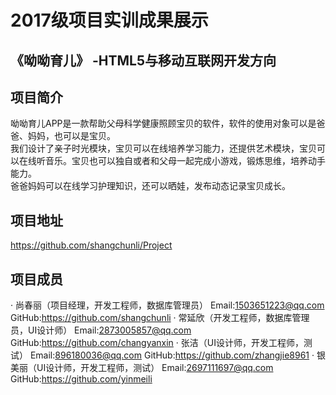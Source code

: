 2017级项目实训成果展示
===========
《呦呦育儿》 -HTML5与移动互联网开发方向
-------------------
项目简介<br>
-------
呦呦育儿APP是一款帮助父母科学健康照顾宝贝的软件，软件的使用对象可以是爸爸、妈妈，也可以是宝贝。<br>
我们设计了亲子时光模块，宝贝可以在线培养学习能力，还提供艺术模块，宝贝可以在线听音乐。宝贝也可以独自或者和父母一起完成小游戏，锻炼思维，培养动手能力。<br>
爸爸妈妈可以在线学习护理知识，还可以晒娃，发布动态记录宝贝成长。

项目地址
-----------------
https://github.com/shangchunli/Project

项目成员
----------------------
· 尚春丽（项目经理，开发工程师，数据库管理员）
    Email:1503651223@qq.com
    GitHub:https://github.com/shangchunli
· 常延欣（开发工程师，数据库管理员，UI设计师）
    Email:2873005857@qq.com
    GitHub:https://github.com/changyanxin
· 张洁（UI设计师，开发工程师，测试）
    Email:896180036@qq.com
    GitHub:https://github.com/zhangjie8961
· 银美丽（UI设计师，开发工程师，测试）
    Email:2697111697@qq.com
    GitHub:https://github.com/yinmeili
